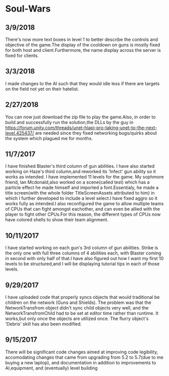 

# Soul-Wars

3/9/2018
---------
There's now more text boxes in level 1 to better describe the controls and objective of the game.The display of the cooldown on
guns is mostly fixed for both host and client.Furthermore, the name display across the server is fixed for clients.

3/3/2018
---------
I made changes to the AI such that they would idle less if there are targets on the field not yet on their hatelist.


2/27/2018
---------
You can now just download the zip file to play the game.Also, in order to build and successfully run the solution,the DLLs by the guy in
https://forum.unity.com/threads/unet-hlapi-pro-taking-unet-to-the-next-level.425437/ are needed since they fixed networking bugs/quirks about the system which plagued me for months.


11/7/2017
---------
I have finished Blaster's third column of gun abilities. I have also started working on Haze's third column,and reworked its 'Infect' gun ability so it works as intended. I have implemented 11 levels for the game. My sophmore friend, Ian Mcdonald,also worked on a scene(called test) which has a particle effect he made himself and imported a font.Essentialy, he made a title screen(with the whole folder TitleScreenAssets attributed to him) in which I further developed to include a level select.I have fixed aggro so it works fully as intended.I also reconfigured the game to allow multiple teams of CPUs that can fight amongst eachother, and can even be allied with the player to fight other CPUs.For this reason, the different types of CPUs now have colored shells to show their team alignment.

10/11/2017
---------
I have started working on each gun's 3rd column of gun abilities. Strike is the only one with full three columns of 4 abilities each, with
Blaster coming in second with only half of that.I have also figured out how I want my first 10 levels to be structured,and I will be 
displaying tutorial tips in each of those levels.

9/29/2017
---------
I have uploaded code that properly syncs objects that would traditional be children on the network (Guns and Shields). The problem was that the NetworkTransfrom object didn't sync child objects very well, and the NetworkTransfromChild had to be set at editor time rather than runtime. It works,but only once the objects are utilized once. The flurry object's 'Debris' skill has also been modified.

9/15/2017
---------
There will be significant code changes aimed at improving code legibility, accomodating changes that came from upgrading from 5.2 to 5.7(due to me buying a new laptop), and documentation in addition to improvements to AI,equipment, and (eventually) level building

